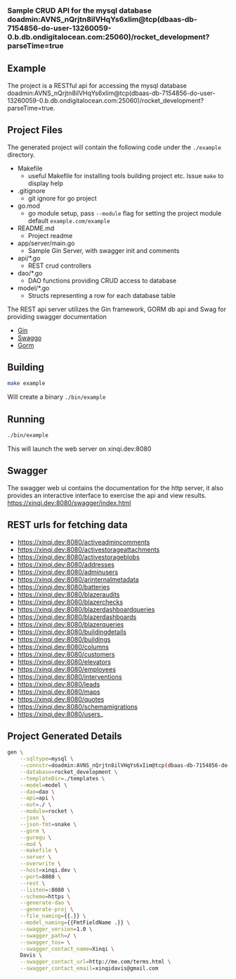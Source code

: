 [comment]: <> (This is a generated file please edit source in ./templates)
[comment]: <> (All modification will be lost, you have been warned)
[comment]: <> ()
### Sample CRUD API for the mysql database doadmin:AVNS_nQrjtn8ilVHqYs6xIim@tcp(dbaas-db-7154856-do-user-13260059-0.b.db.ondigitalocean.com:25060)/rocket_development?parseTime=true

## Example
The project is a RESTful api for accessing the mysql database doadmin:AVNS_nQrjtn8ilVHqYs6xIim@tcp(dbaas-db-7154856-do-user-13260059-0.b.db.ondigitalocean.com:25060)/rocket_development?parseTime=true.

## Project Files
The generated project will contain the following code under the `./example` directory.
* Makefile
  * useful Makefile for installing tools building project etc. Issue `make` to display help
* .gitignore
  * git ignore for go project
* go.mod
  * go module setup, pass `--module` flag for setting the project module default `example.com/example`
* README.md
  * Project readme
* app/server/main.go
  * Sample Gin Server, with swagger init and comments
* api/*.go
  * REST crud controllers
* dao/*.go
  * DAO functions providing CRUD access to database
* model/*.go
  * Structs representing a row for each database table

The REST api server utilizes the Gin framework, GORM db api and Swag for providing swagger documentation
* [Gin](https://github.com/gin-gonic/gin)
* [Swaggo](https://github.com/swaggo/swag)
* [Gorm](https://github.com/jinzhu/gorm)

## Building
```.bash
make example
```
Will create a binary `./bin/example`

## Running
```.bash
./bin/example
```
This will launch the web server on xinqi.dev:8080

## Swagger
The swagger web ui contains the documentation for the http server, it also provides an interactive interface to exercise the api and view results.
https://xinqi.dev:8080/swagger/index.html

## REST urls for fetching data


* https://xinqi.dev:8080/activeadmincomments
* https://xinqi.dev:8080/activestorageattachments
* https://xinqi.dev:8080/activestorageblobs
* https://xinqi.dev:8080/addresses
* https://xinqi.dev:8080/adminusers
* https://xinqi.dev:8080/arinternalmetadata
* https://xinqi.dev:8080/batteries
* https://xinqi.dev:8080/blazeraudits
* https://xinqi.dev:8080/blazerchecks
* https://xinqi.dev:8080/blazerdashboardqueries
* https://xinqi.dev:8080/blazerdashboards
* https://xinqi.dev:8080/blazerqueries
* https://xinqi.dev:8080/buildingdetails
* https://xinqi.dev:8080/buildings
* https://xinqi.dev:8080/columns
* https://xinqi.dev:8080/customers
* https://xinqi.dev:8080/elevators
* https://xinqi.dev:8080/employees
* https://xinqi.dev:8080/interventions
* https://xinqi.dev:8080/leads
* https://xinqi.dev:8080/maps
* https://xinqi.dev:8080/quotes
* https://xinqi.dev:8080/schemamigrations
* https://xinqi.dev:8080/users_

## Project Generated Details
```.bash
gen \
    --sqltype=mysql \
    --connstr=doadmin:AVNS_nQrjtn8ilVHqYs6xIim@tcp(dbaas-db-7154856-do-user-13260059-0.b.db.ondigitalocean.com:25060)/rocket_development?parseTime=true \
    --database=rocket_development \
    --templateDir=./templates \
    --model=model \
    --dao=dao \
    --api=api \
    --out=./ \
    --module=rocket \
    --json \
    --json-fmt=snake \
    --gorm \
    --guregu \
    --mod \
    --makefile \
    --server \
    --overwrite \
    --host=xinqi.dev \
    --port=8080 \
    --rest \
    --listen=:8080 \
    --scheme=https \
    --generate-dao \
    --generate-proj \
    --file_naming={{.}} \
    --model_naming={{FmtFieldName .}} \
    --swagger_version=1.0 \
    --swagger_path=/ \
    --swagger_tos= \
    --swagger_contact_name=Xinqi \
    Davis \
    --swagger_contact_url=http://me.com/terms.html \
    --swagger_contact_email=xinqidavis@gmail.com
```











